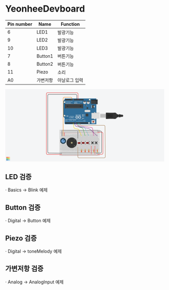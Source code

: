 # YeonheeDevboard


|Pin number|Name|Function|
|------|---|---|
|6|LED1|발광기능|
|9|LED2|발광기능|
|10|LED3|발광기능|
|7|Button1|버튼기능|
|8|Button2|버튼기능|
|11|Piezo|소리|
|A0|가변저항|아날로그 입력|

![tinkercad](board.png)

## LED 검증
· Basics -> Blink 예제

## Button 검증
· Digital -> Button 예제

## Piezo 검증
· Digital -> toneMelody 예제

## 가변저항 검증
· Analog -> AnalogInput 예제
